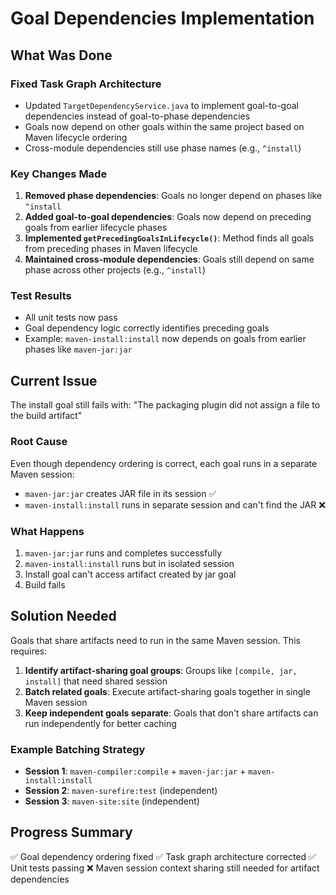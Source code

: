 # Goal Dependencies Implementation

## What Was Done

### Fixed Task Graph Architecture
- Updated `TargetDependencyService.java` to implement goal-to-goal dependencies instead of goal-to-phase dependencies
- Goals now depend on other goals within the same project based on Maven lifecycle ordering
- Cross-module dependencies still use phase names (e.g., `^install`)

### Key Changes Made
1. **Removed phase dependencies**: Goals no longer depend on phases like `^install`
2. **Added goal-to-goal dependencies**: Goals now depend on preceding goals from earlier lifecycle phases
3. **Implemented `getPrecedingGoalsInLifecycle()`**: Method finds all goals from preceding phases in Maven lifecycle
4. **Maintained cross-module dependencies**: Goals still depend on same phase across other projects (e.g., `^install`)

### Test Results
- All unit tests now pass
- Goal dependency logic correctly identifies preceding goals
- Example: `maven-install:install` now depends on goals from earlier phases like `maven-jar:jar`

## Current Issue

The install goal still fails with: "The packaging plugin did not assign a file to the build artifact"

### Root Cause
Even though dependency ordering is correct, each goal runs in a separate Maven session:
- `maven-jar:jar` creates JAR file in its session ✅
- `maven-install:install` runs in separate session and can't find the JAR ❌

### What Happens
1. `maven-jar:jar` runs and completes successfully
2. `maven-install:install` runs but in isolated session
3. Install goal can't access artifact created by jar goal
4. Build fails

## Solution Needed

Goals that share artifacts need to run in the same Maven session. This requires:

1. **Identify artifact-sharing goal groups**: Groups like `[compile, jar, install]` that need shared session
2. **Batch related goals**: Execute artifact-sharing goals together in single Maven session  
3. **Keep independent goals separate**: Goals that don't share artifacts can run independently for better caching

### Example Batching Strategy
- **Session 1**: `maven-compiler:compile` + `maven-jar:jar` + `maven-install:install`
- **Session 2**: `maven-surefire:test` (independent)
- **Session 3**: `maven-site:site` (independent)

## Progress Summary
✅ Goal dependency ordering fixed
✅ Task graph architecture corrected
✅ Unit tests passing
❌ Maven session context sharing still needed for artifact dependencies